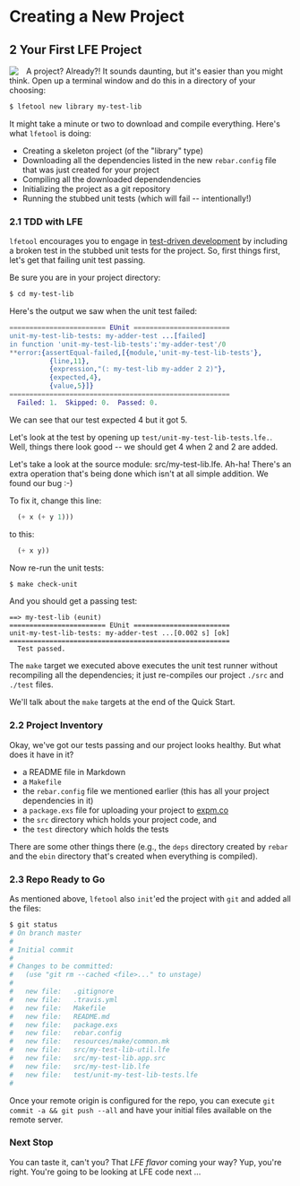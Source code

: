 # Creating a New Project


## 2 Your First LFE Project

<img src="https://raw.github.com/lfe/docs/master/images/barf.jpg"
     style="float: left; padding-right: 1em;">A project? Already?! It sounds
daunting, but it's easier than you might think. Open up a terminal window
and do this in a directory of your choosing:

```bash
$ lfetool new library my-test-lib
```

It might take a minute or two to download and compile everything. Here's what
``lfetool`` is doing:

* Creating a skeleton project (of the "library" type)
* Downloading all the dependencies listed in the new
  ``rebar.config`` file that was just created for your project
* Compiling all the downloaded dependendencies
* Initializing the project as a git repository
* Running the stubbed unit tests (which will fail -- intentionally!)


### 2.1 TDD with LFE

``lfetool`` encourages you to engage in
[test-driven development](https://en.wikipedia.org/wiki/Test-driven_development)
by including a broken test in the stubbed unit tests for the project. So, first
things first, let's get that failing unit test passing.

Be sure you are in your project directory:

```bash
$ cd my-test-lib
```

Here's the output we saw when the unit test failed:

```erlang
======================== EUnit ========================
unit-my-test-lib-tests: my-adder-test ...[failed]
in function 'unit-my-test-lib-tests':'my-adder-test'/0
**error:{assertEqual-failed,[{module,'unit-my-test-lib-tests'},
          {line,11},
          {expression,"(: my-test-lib my-adder 2 2)"},
          {expected,4},
          {value,5}]}
=======================================================
  Failed: 1.  Skipped: 0.  Passed: 0.
```

We can see that our test expected 4 but it got 5.


Let's look at the test by opening up ``test/unit-my-test-lib-tests.lfe.``.
Well, things there look good -- we should get 4 when 2 and 2 are added.

Let's take a look at the source module: src/my-test-lib.lfe. Ah-ha! There's an
extra operation that's being done which isn't at all simple addition. We found
our bug :-)

To fix it, change this line:

```lisp
  (+ x (+ y 1)))
```

to this:

```lisp
  (+ x y))
```

Now re-run the unit tests:

```bash
$ make check-unit
```

And you should get a passing test:

```
==> my-test-lib (eunit)
======================== EUnit ========================
unit-my-test-lib-tests: my-adder-test ...[0.002 s] [ok]
=======================================================
  Test passed.
```

The ``make`` target we executed above executes the unit test runner without
recompiling all the dependencies; it just re-compiles our project ``./src`` and
``./test`` files.

We'll talk about the ``make`` targets at the end of the Quick Start.


### 2.2 Project Inventory

Okay, we've got our tests passing and our project looks healthy. But what does
it have in it?

* a README file in Markdown
* a ``Makefile``
* the ``rebar.config`` file we mentioned earlier (this has all your project
  dependencies in it)
* a ``package.exs`` file for uploading your project to
  <a href="http://expm.co">expm.co</a>
* the ``src`` directory which holds your project code, and
* the ``test`` directory which holds the tests

There are some other things there (e.g., the ``deps`` directory created by
``rebar`` and the ``ebin`` directory that's created when everything is
compiled).


### 2.3 Repo Ready to Go

As mentioned above, ``lfetool`` also ``init``'ed the project with ``git``
and added all the files:

```bash
$ git status
# On branch master
#
# Initial commit
#
# Changes to be committed:
#   (use "git rm --cached <file>..." to unstage)
#
#	new file:   .gitignore
#	new file:   .travis.yml
#	new file:   Makefile
#	new file:   README.md
#	new file:   package.exs
#	new file:   rebar.config
#	new file:   resources/make/common.mk
#	new file:   src/my-test-lib-util.lfe
#	new file:   src/my-test-lib.app.src
#	new file:   src/my-test-lib.lfe
#	new file:   test/unit-my-test-lib-tests.lfe
#
```

Once your remote origin is configured for the repo, you can execute
``git commit -a && git push --all`` and have your initial files available on
the remote server.


### Next Stop

You can taste it, can't you? That *LFE flavor* coming your way? Yup, you're
right.  You're going to be looking at LFE code next ...
